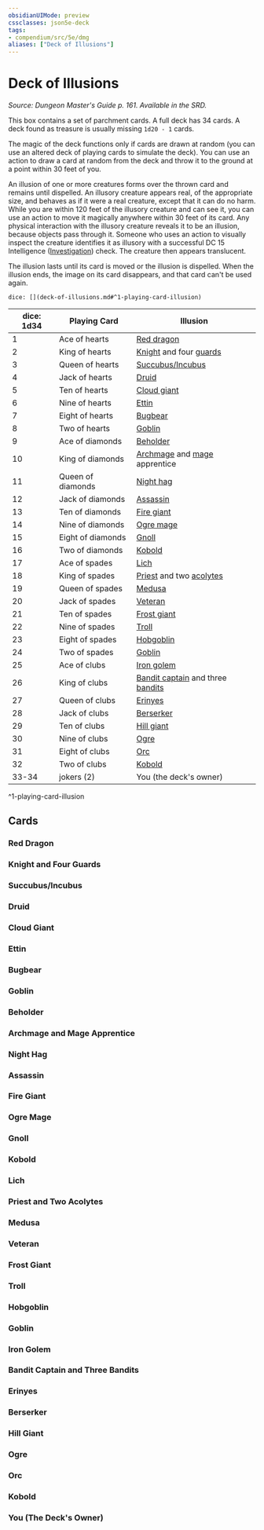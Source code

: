 ```yaml
---
obsidianUIMode: preview
cssclasses: json5e-deck
tags:
- compendium/src/5e/dmg
aliases: ["Deck of Illusions"]
---
```

# Deck of Illusions
*Source: Dungeon Master's Guide p. 161. Available in the SRD.*  

This box contains a set of parchment cards. A full deck has 34 cards. A deck found as treasure is usually missing `1d20 - 1` cards.

The magic of the deck functions only if cards are drawn at random (you can use an altered deck of playing cards to simulate the deck). You can use an action to draw a card at random from the deck and throw it to the ground at a point within 30 feet of you.

An illusion of one or more creatures forms over the thrown card and remains until dispelled. An illusory creature appears real, of the appropriate size, and behaves as if it were a real creature, except that it can do no harm. While you are within 120 feet of the illusory creature and can see it, you can use an action to move it magically anywhere within 30 feet of its card. Any physical interaction with the illusory creature reveals it to be an illusion, because objects pass through it. Someone who uses an action to visually inspect the creature identifies it as illusory with a successful DC 15 Intelligence ([Investigation](/3-Mechanics/CLI/rules/skills.md#Investigation)) check. The creature then appears translucent.

The illusion lasts until its card is moved or the illusion is dispelled. When the illusion ends, the image on its card disappears, and that card can't be used again.

`dice: [](deck-of-illusions.md#^1-playing-card-illusion)`

| dice: 1d34 | Playing Card | Illusion |
|------------|--------------|----------|
| 1 | Ace of hearts | [Red dragon](/3-Mechanics/CLI/bestiary/dragon/adult-red-dragon.md) |
| 2 | King of hearts | [Knight](/3-Mechanics/CLI/bestiary/humanoid/knight.md) and four [guards](/3-Mechanics/CLI/bestiary/humanoid/guard.md) |
| 3 | Queen of hearts | [Succubus/Incubus](/3-Mechanics/CLI/bestiary/fiend/succubus.md) |
| 4 | Jack of hearts | [Druid](/3-Mechanics/CLI/bestiary/humanoid/druid.md) |
| 5 | Ten of hearts | [Cloud giant](/3-Mechanics/CLI/bestiary/giant/cloud-giant.md) |
| 6 | Nine of hearts | [Ettin](/3-Mechanics/CLI/bestiary/giant/ettin.md) |
| 7 | Eight of hearts | [Bugbear](/3-Mechanics/CLI/bestiary/humanoid/bugbear.md) |
| 8 | Two of hearts | [Goblin](/3-Mechanics/CLI/bestiary/humanoid/goblin.md) |
| 9 | Ace of diamonds | [Beholder](/3-Mechanics/CLI/bestiary/aberration/beholder.md) |
| 10 | King of diamonds | [Archmage](/3-Mechanics/CLI/bestiary/humanoid/archmage.md) and [mage](/3-Mechanics/CLI/bestiary/humanoid/mage.md) apprentice |
| 11 | Queen of diamonds | [Night hag](/3-Mechanics/CLI/bestiary/fiend/night-hag.md) |
| 12 | Jack of diamonds | [Assassin](/3-Mechanics/CLI/bestiary/humanoid/assassin.md) |
| 13 | Ten of diamonds | [Fire giant](/3-Mechanics/CLI/bestiary/giant/fire-giant.md) |
| 14 | Nine of diamonds | [Ogre mage](/3-Mechanics/CLI/bestiary/giant/oni.md) |
| 15 | Eight of diamonds | [Gnoll](/3-Mechanics/CLI/bestiary/humanoid/gnoll.md) |
| 16 | Two of diamonds | [Kobold](/3-Mechanics/CLI/bestiary/humanoid/kobold.md) |
| 17 | Ace of spades | [Lich](/3-Mechanics/CLI/bestiary/undead/lich.md) |
| 18 | King of spades | [Priest](/3-Mechanics/CLI/bestiary/humanoid/priest.md) and two [acolytes](/3-Mechanics/CLI/bestiary/humanoid/acolyte.md) |
| 19 | Queen of spades | [Medusa](/3-Mechanics/CLI/bestiary/monstrosity/medusa.md) |
| 20 | Jack of spades | [Veteran](/3-Mechanics/CLI/bestiary/humanoid/veteran.md) |
| 21 | Ten of spades | [Frost giant](/3-Mechanics/CLI/bestiary/giant/frost-giant.md) |
| 22 | Nine of spades | [Troll](/3-Mechanics/CLI/bestiary/giant/troll.md) |
| 23 | Eight of spades | [Hobgoblin](/3-Mechanics/CLI/bestiary/humanoid/hobgoblin.md) |
| 24 | Two of spades | [Goblin](/3-Mechanics/CLI/bestiary/humanoid/goblin.md) |
| 25 | Ace of clubs | [Iron golem](/3-Mechanics/CLI/bestiary/construct/iron-golem.md) |
| 26 | King of clubs | [Bandit captain](/3-Mechanics/CLI/bestiary/humanoid/bandit-captain.md) and three [bandits](/3-Mechanics/CLI/bestiary/humanoid/bandit.md) |
| 27 | Queen of clubs | [Erinyes](/3-Mechanics/CLI/bestiary/fiend/erinyes.md) |
| 28 | Jack of clubs | [Berserker](/3-Mechanics/CLI/bestiary/humanoid/berserker.md) |
| 29 | Ten of clubs | [Hill giant](/3-Mechanics/CLI/bestiary/giant/hill-giant.md) |
| 30 | Nine of clubs | [Ogre](/3-Mechanics/CLI/bestiary/giant/ogre.md) |
| 31 | Eight of clubs | [Orc](/3-Mechanics/CLI/bestiary/humanoid/orc.md) |
| 32 | Two of clubs | [Kobold](/3-Mechanics/CLI/bestiary/humanoid/kobold.md) |
| 33-34 | jokers (2) | You (the deck's owner) |
^1-playing-card-illusion

## Cards

### Red Dragon


### Knight and Four Guards


### Succubus/Incubus


### Druid


### Cloud Giant


### Ettin


### Bugbear


### Goblin


### Beholder


### Archmage and Mage Apprentice


### Night Hag


### Assassin


### Fire Giant


### Ogre Mage


### Gnoll


### Kobold


### Lich


### Priest and Two Acolytes


### Medusa


### Veteran


### Frost Giant


### Troll


### Hobgoblin


### Goblin


### Iron Golem


### Bandit Captain and Three Bandits


### Erinyes


### Berserker


### Hill Giant


### Ogre


### Orc


### Kobold


### You (The Deck's Owner)